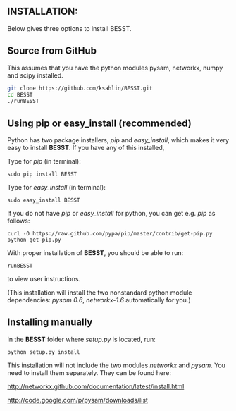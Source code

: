 INSTALLATION:
--------------

Below gives three options to install BESST.

Source from GitHub
-----------------
This assumes that you have the python modules pysam, networkx, numpy and scipy installed.

```sh
git clone https://github.com/ksahlin/BESST.git
cd BESST
./runBESST
```


Using pip or easy_install (recommended)
---------------------------------------------------
Python has two package installers, *pip* and *easy_install*, which makes it very easy to install **BESST**. If you have any of this installed,

Type for *pip* (in terminal):
```
sudo pip install BESST
```
Type for *easy_install* (in terminal):
```
sudo easy_install BESST
```
If you do not have *pip* or *easy_install* for python, you can get e.g. *pip* as follows:
```
curl -O https://raw.github.com/pypa/pip/master/contrib/get-pip.py
python get-pip.py
``` 
With proper installation of **BESST**, you should be able to run:

```
runBESST
```

to view user instructions.

(This installation will install the two nonstandard python module dependencies: *pysam 0.6*, *networkx-1.6* automatically for you.)



Installing manually
-------------------

In the **BESST** folder where *setup.py* is located, run:

```python setup.py install```

This installation will not include the two modules *networkx* and *pysam*. You need to install them separately. They can be found here:

http://networkx.github.com/documentation/latest/install.html

http://code.google.com/p/pysam/downloads/list
